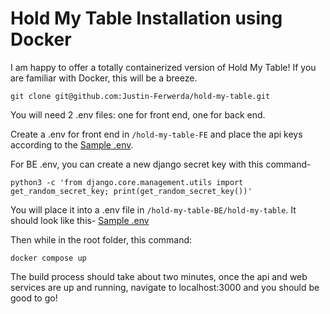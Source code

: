 # Hold My Table Installation using Docker

I am happy to offer a totally containerized version of Hold My Table! If you are familiar with Docker, this will be a breeze.

```git clone git@github.com:Justin-Ferwerda/hold-my-table.git```

You will need 2 .env files: one for front end, one for back end.

Create a .env for front end in ```/hold-my-table-FE``` and place the api keys according to the [Sample .env](/hold-my-table-FE/public/images/Sample%20FE%20env.png).

For BE .env, you can create a new django secret key with this command-

```python3 -c 'from django.core.management.utils import get_random_secret_key; print(get_random_secret_key())'```

You will place it into a .env file in ```/hold-my-table-BE/hold-my-table```. It should look like this- [Sample .env](/hold-my-table-BE/media/Sample%20BE%20env.png)

Then while in the root folder, this command:

```docker compose up```

The build process should take about two minutes, once the api and web services are up and running, navigate to localhost:3000 and you should be good to go!
